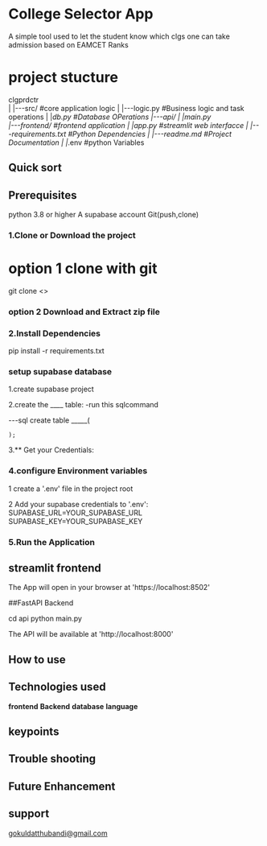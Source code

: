# College Selector App

A simple tool used to let the student know which clgs one can take admission based on EAMCET Ranks 

# project stucture

clgprdctr  
|
|---src/            #core application logic
|    |---logic.py   #Business logic and task
operations
|    |_db.py         #Database OPerations
|---api/
|    |_main.py        
|---frontend/        #frontend application 
|    |_app.py        #streamlit web interfacce
|
|---requirements.txt #Python Dependencies
|
|---readme.md #Project Documentation
|
|___.env #python Variables


## Quick sort
   
## Prerequisites
   
   python 3.8 or higher
   A supabase account
   Git(push,clone)

### 1.Clone or Download the project
# option 1 clone with git

 git clone <>

### option 2 Download and Extract zip file

 ### 2.Install Dependencies
 pip install -r requirements.txt

### setup supabase database 

1.create supabase project

2.create the ____ table:
-run this sqlcommand

---sql
    create table _____(

    );

3.** Get your Credentials:
### 4.configure Environment variables

1 create a '.env' file in the project root

2 Add your supabase credentials to '.env':
   SUPABASE_URL=YOUR_SUPABASE_URL
   SUPABASE_KEY=YOUR_SUPABASE_KEY

### 5.Run the Application

## streamlit frontend
  The App will open in your browser at 'https://localhost:8502'

  ##FastAPI Backend
   
   cd api
   python main.py

   The API will be available at 'http://localhost:8000'

## How to use



## Technologies used
   **frontend**
   **Backend**
   **database**
   **language**

## keypoints



## Trouble shooting 
 

## Future Enhancement

## support
gokuldatthubandi@gmail.com
